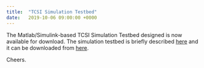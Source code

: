 ```yaml
---
title:  "TCSI Simulation Testbed"
date:   2019-10-06 09:00:00 +0000
---
```


The Matlab/Simulink-based TCSI Simulation Testbed designed is now available for download. The simulation testbed is briefly described [here](https://nkymark.github.io/downloads) and it can be downloaded from [here](https://github.com/nkymark/TCSISimTestbed).


Cheers.
